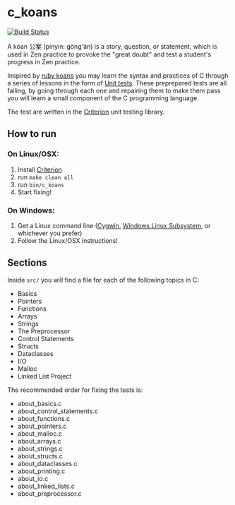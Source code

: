 # c_koans

[![Build Status](https://travis-ci.org/c-koans/c_koans.svg?branch=develop)](https://travis-ci.org/c-koans/c_koans)

A kōan 公案 (pinyin: gōng'àn) is a story, question, or statement, which is used in Zen practice to provoke the "great doubt" and test a student's progress in Zen practice.

Inspired by [ruby koans](http://rubykoans.com/) you may learn the syntax and practices of C through a series of lessons in the form of [Unit tests](https://en.wikipedia.org/wiki/Unit_testing). These preprepared tests are all failing, by going through each one and repairing them to make them pass you will learn a small component of the C programming language.

The test are written in the [Criterion](https://github.com/Snaipe/Criterion) unit testing library.

## How to run

### On Linux/OSX:

1. Install [Criterion](https://github.com/Snaipe/Criterion)
2. run `make clean all`
3. run `bin/c_koans`
4. Start fixing!

### On Windows:

1. Get a Linux command line ([Cygwin](http://www.cygwin.com/), [Windows Linux Subsystem](https://docs.microsoft.com/en-us/windows/wsl/install-win10), or whichever you prefer)
2. Follow the Linux/OSX instructions!

## Sections

Inside `src/` you will find a file for each of the following topics in C:

- Basics
- Pointers
- Functions
- Arrays
- Strings
- The Preprocessor
- Control Statements
- Structs
- Dataclasses
- I/O
- Malloc
- Linked List Project

The recommended order for fixing the tests is:
- about_basics.c
- about_control_statements.c
- about_functions.c
- about_pointers.c
- about_malloc.c
- about_arrays.c
- about_strings.c
- about_structs.c
- about_dataclasses.c
- about_printing.c
- about_io.c
- about_linked_lists.c
- about_preprocessor.c
